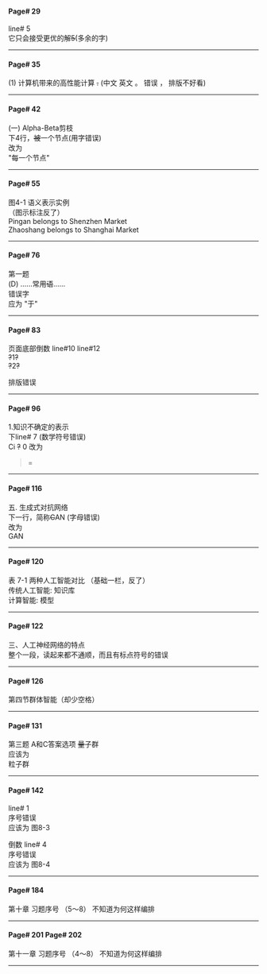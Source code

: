 #### Page# 29
line# 5   
它只会接受更优的解~~5~~(多余的字)   
  
___

#### Page# 35
(1) 计算机带来的高性能计算 ~~.~~  (中文 英文 。 错误 ， 排版不好看)   
  
___

#### Page# 42
(一) Alpha-Beta剪枝  
下4行，~~被~~一个节点(用字错误)   
改为     
"每一个节点"   
___

#### Page# 55
图4-1 语义表示实例      
（图示标注反了）    
Pingan belongs to  Shenzhen Market    
Zhaoshang belongs to Shanghai Market   
   
___
#### Page# 76
第一题    
(D) ......常用~~语~~......   
错误字       
应为 "于"   
  
___

#### Page# 83
页面底部倒数 line#10  line#12         
~~?~~1~~?~~      
~~?~~2~~?~~     
  
排版错误
___



#### Page# 96
1.知识不确定的表示     
下line# 7   (数学符号错误)   
Ci ~~?~~ 0
改为     
>=       
___

#### Page# 116
五. 生成式对抗网络  
下一行，简称~~C~~AN (字母错误)   
改为     
GAN   
___



#### Page# 120
表 7-1 两种人工智能对比 （基础一栏，反了）   
传统人工智能: 知识库      
计算智能: 模型
   
___

#### Page# 122
三、人工神经网络的特点     
整个一段，读起来都不通顺，而且有标点符号的错误    

___

#### Page# 126
第四节群体智能（却少空格）   
 
___


#### Page# 131
第三题 A和C答案选项
~~量~~子群           
应该为     
粒子群    
 
___



#### Page# 142
line# 1   
序号错误     
应该为  图8-3    

      
倒数 line# 4    
序号错误     
应该为   图8-4   
   
 
___
#### Page# 184

第十章 习题序号 （5～8） 不知道为何这样编排
___

#### Page# 201  Page# 202

第十一章 习题序号 （4～8） 不知道为何这样编排
___
